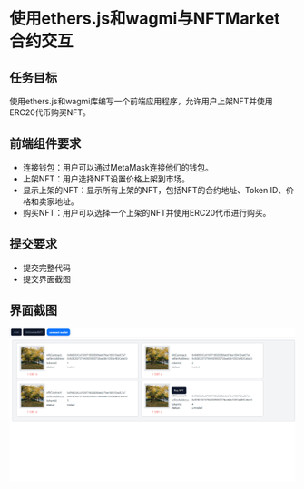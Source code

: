 # 使用ethers.js和wagmi与NFTMarket合约交互
## 任务目标
使用ethers.js和wagmi库编写一个前端应用程序，允许用户上架NFT并使用ERC20代币购买NFT。
## 前端组件要求
- 连接钱包：用户可以通过MetaMask连接他们的钱包。
- 上架NFT：用户选择NFT设置价格上架到市场。
- 显示上架的NFT：显示所有上架的NFT，包括NFT的合约地址、Token ID、价格和卖家地址。
- 购买NFT：用户可以选择一个上架的NFT并使用ERC20代币进行购买。

## 提交要求
- 提交完整代码
- 提交界面截图

## 界面截图
![](./snapshot.png)
